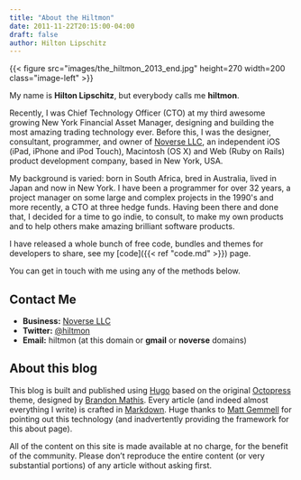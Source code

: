 ```yaml
---
title: "About the Hiltmon"
date: 2011-11-22T20:15:00-04:00
draft: false
author: Hilton Lipschitz
---
```


{{< figure src="images/the_hiltmon_2013_end.jpg" height=270 width=200 class="image-left" >}}

My name is **Hilton Lipschitz**, but everybody calls me **hiltmon**.

Recently, I was Chief Technology Officer (CTO) at my third awesome growing New York Financial Asset Manager, designing and building the most amazing trading technology ever. Before this, I was the designer, consultant,  programmer, and owner of [Noverse LLC](https://noverse.com), an independent iOS (iPad, iPhone and iPod Touch), Macintosh (OS X) and Web (Ruby on Rails) product development company, based in New York, USA.

My background is varied: born in South Africa, bred in Australia, lived in Japan and now in New York.  I have been a programmer for over 32 years, a project manager on some large and complex projects in the 1990's and more recently, a CTO at three hedge funds.  Having been there and done that, I decided for a time to go indie, to consult, to make my own products and to help others make amazing brilliant software products.

I have released a whole bunch of free code, bundles and themes for developers to share, see my [code]({{< ref "code.md" >}}) page.

You can get in touch with me using any of the methods below.

## Contact Me

* **Business:** [Noverse LLC](https://noverse.com)
* **Twitter:** [@hiltmon](https://twitter.com/hiltmon)
* **Email:** hiltmon (at this domain or **gmail** or **noverse** domains)

## About this blog

This blog is built and published using [Hugo](https://gohugo.io/) based on the original [Octopress](http://octopress.org) theme, designed by [Brandon Mathis](http://brandonmathis.com). Every article (and indeed almost everything I write) is crafted in [Markdown](http://daringfireball.net/projects/markdown/). Huge thanks to [Matt Gemmell](http://mattgemmell.com) for pointing out this technology (and inadvertently providing the framework for this about page).

All of the content on this site is made available at no charge, for the benefit of the community. Please don’t reproduce the entire content (or very substantial portions) of any article without asking first.
